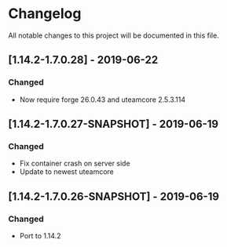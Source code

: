 # Changelog
All notable changes to this project will be documented in this file.

## [1.14.2-1.7.0.28] - 2019-06-22
### Changed
- Now require forge 26.0.43 and uteamcore 2.5.3.114

## [1.14.2-1.7.0.27-SNAPSHOT] - 2019-06-19
### Changed
- Fix container crash on server side
- Update to newest uteamcore


## [1.14.2-1.7.0.26-SNAPSHOT] - 2019-06-19
### Changed
- Port to 1.14.2
